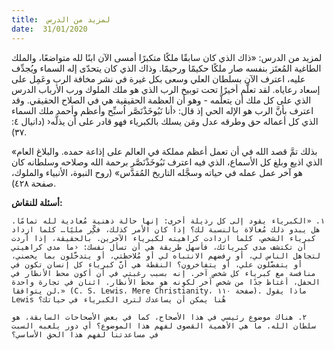 ```yaml
---
title:  لمزيد من الدرس
date:  31/01/2020
---
```


لمزيد من الدرس: «ذاك الذي كان سابقًا ملكًا متكبرًا أمسى الآن ابنًا لله متواضعًا، والملك الطاغية المُعتَز بنفسه صار ملكًا حكيمًا ورحيمًا. وذاك الذي كان يتحدّى إله السماء ويُجدِّف عليه، اعترف الآن بسلطان العلي وسعى بكل غيرة في نشر مخافة الرب وعَمِل على إسعاد رعاياه. لقد تعلَّم أخيرًا تحت توبيخ الرب الذي هو ملك الملوك ورب الأرباب الدرس الذي على كل ملك أن يتعلَّمه - وهو أن العظمة الحقيقية هي في الصلاح الحقيقي. وقد اعترف بأنَّ الرب هو الإله الحي إذ قال: ‹أنا نَبُوخَذْنَصَّر اُسبِّح وأعظم وأحمد ملك السماء الذي كل أعماله حق وطرقه عدل ومَن يسلك بالكبرياء فهو قادر على أن يذلَّه‹ (دانيال ٤: ٣٧).

«بذلك تمَّ قصد الله في أن تعمل أعظم مملكة في العالم على إذاعة حمده. والبلاغ العام الذي اذيع وبلغ كل الأسماع، الذي فيه اعترف نَبُوخَذْنَصَّر برحمة الله وصلاحه وسلطانه كان هو آخر عمل عمله في حياته وسجَّله التاريخ المُقدَّس» (روح النبوة، الأنبياء والملوك، صفحة ٤٢٨).

**أسئلة للنقاش:**

`١. «الكبرياء يقود إلى كل رذيلة أخرى: إنها حالة ذهنية مُعادية لله تمامًا. هل يبدو ذلك مُغالاة بالنسبة لك؟ إذا كان الأمر كذلك، فكِّر مليًا… كلما ازداد كبرياء الشخص، كلما ازدادت كراهيته لكبرياء الآخرين. بالحقيقة، إذا أردت أن تكتشف مدى كبريائك، فأسهل طريقة هي أن تسأل نفسك: ‹ما مدى كراهيتي لتجاهل الناس لي، أو رفضهم الانتباه لي أو مُلاحظتي، أو يتدخَّلون بما يخصني، أو يتفضَّلون علي، أو يتفاخرون؟ النقطة هي أنَّ كبرياء كل إنسان تكون في منافسة مع كبرياء كل شخص آخر. إنه بسبب رغبتي في أن أكون محط الأنظار في الحفل، أغتاظ جدًا من شخص آخر لكونه هو محط الأنظار. اثنان في تجارة واحدة لن يتوافقا.» (C. S. Lewis، Mere Christianity، صفحة ١١٠). ماذا يقول Lewis هُنا يمكن أن يساعدك لترى الكبرياء في حياتك؟`

`٢. هناك موضوع رئيسي في هذا الأصحاح، كما في بعض الأصحاحات السابقة، هو سلطان الله. ما هي الأهمية القصوى لفهم هذا الموضوع؟ أي دور يلعبه السبت في مساعدتنا لفهم هذا الحق الأساسي؟`
